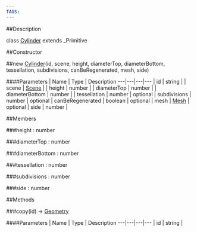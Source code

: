 ```yaml
---
TAGS:
---
```


##Description

class [Cylinder](/classes/2.2-alpha/Cylinder) extends _Primitive



##Constructor

##new [Cylinder](/classes/2.2-alpha/Cylinder)(id, scene, height, diameterTop, diameterBottom, tessellation, subdivisions, canBeRegenerated, mesh, side)



####Parameters
 | Name | Type | Description
---|---|---|---
 | id | string | 
 | scene | [Scene](/classes/2.2-alpha/Scene) | 
 | height | number | 
 | diameterTop | number | 
 | diameterBottom | number | 
 | tessellation | number | 
optional | subdivisions | number | 
optional | canBeRegenerated | boolean | 
optional | mesh | [Mesh](/classes/2.2-alpha/Mesh) | 
optional | side | number | 

##Members

###height : number



###diameterTop : number



###diameterBottom : number



###tessellation : number



###subdivisions : number



###side : number



##Methods

###copy(id) &rarr; [Geometry](/classes/2.2-alpha/Geometry)



####Parameters
 | Name | Type | Description
---|---|---|---
 | id | string | 

